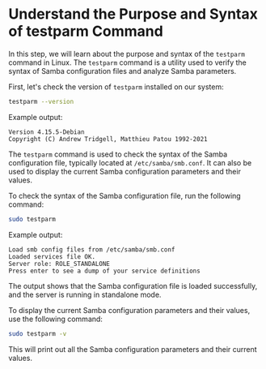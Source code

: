 # Understand the Purpose and Syntax of testparm Command

In this step, we will learn about the purpose and syntax of the `testparm` command in Linux. The `testparm` command is a utility used to verify the syntax of Samba configuration files and analyze Samba parameters.

First, let's check the version of `testparm` installed on our system:

```bash
testparm --version
```

Example output:

```
Version 4.15.5-Debian
Copyright (C) Andrew Tridgell, Matthieu Patou 1992-2021
```

The `testparm` command is used to check the syntax of the Samba configuration file, typically located at `/etc/samba/smb.conf`. It can also be used to display the current Samba configuration parameters and their values.

To check the syntax of the Samba configuration file, run the following command:

```bash
sudo testparm
```

Example output:

```
Load smb config files from /etc/samba/smb.conf
Loaded services file OK.
Server role: ROLE_STANDALONE
Press enter to see a dump of your service definitions
```

The output shows that the Samba configuration file is loaded successfully, and the server is running in standalone mode.

To display the current Samba configuration parameters and their values, use the following command:

```bash
sudo testparm -v
```

This will print out all the Samba configuration parameters and their current values.

